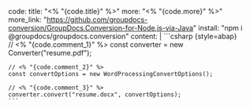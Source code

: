 code:
  title: "<% "{code.title}" %>"
  more: "<% "{code.more}" %>"
  more_link: "https://github.com/groupdocs-conversion/GroupDocs.Conversion-for-Node.js-via-Java"
  install: "npm i @groupdocs/groupdocs.conversion"
  content: |
    ```csharp {style=abap}   
    // <% "{code.comment_1}" %>
    const converter = new Converter("resume.pdf");
    
    // <% "{code.comment_2}" %>
    const convertOptions = new WordProcessingConvertOptions();
    
    // <% "{code.comment_3}" %>
    converter.convert("resume.docx", convertOptions);
    ```